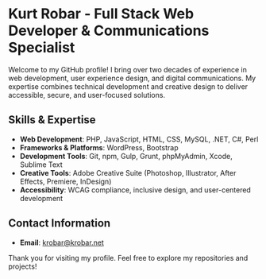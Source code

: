# Kurt Robar - Full Stack Web Developer & Communications Specialist

Welcome to my GitHub profile! I bring over two decades of experience in web development, user experience design, and digital communications. My expertise combines technical development and creative design to deliver accessible, secure, and user-focused solutions.

## Skills & Expertise

- **Web Development**: PHP, JavaScript, HTML, CSS, MySQL, .NET, C#, Perl
- **Frameworks & Platforms**: WordPress, Bootstrap
- **Development Tools**: Git, npm, Gulp, Grunt, phpMyAdmin, Xcode, Sublime Text
- **Creative Tools**: Adobe Creative Suite (Photoshop, Illustrator, After Effects, Premiere, InDesign)
- **Accessibility**: WCAG compliance, inclusive design, and user-centered development

## Contact Information

- **Email**: [krobar@krobar.net](mailto:krobar@krobar.net)

Thank you for visiting my profile. Feel free to explore my repositories and projects!